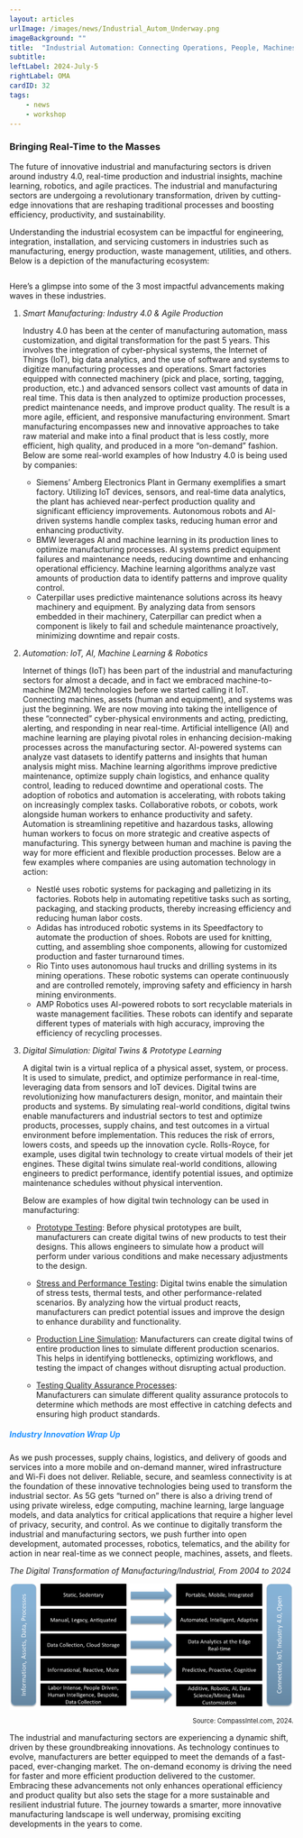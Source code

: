 ```yaml
---
layout: articles
urlImage: /images/news/Industrial_Autom_Underway.png
imageBackground: ""
title:  "Industrial Automation: Connecting Operations, People, Machines"
subtitle: 
leftLabel: 2024-July-5
rightLabel: OMA
cardID: 32
tags: 
    - news
    - workshop
---
```


<h3>Bringing Real-Time to the Masses</h3>
<p></p>
<p></p>
The future of innovative industrial and manufacturing sectors is driven around industry 4.0, real-time production and industrial insights, machine learning, robotics, and agile practices. The industrial and manufacturing sectors are undergoing a revolutionary transformation, driven by cutting-edge innovations that are reshaping traditional processes and boosting efficiency, productivity, and sustainability.<!--more-->

Understanding the industrial ecosystem can be impactful for engineering, integration, installation, and servicing customers in industries such as manufacturing, energy production, waste management, utilities, and others. Below is a depiction of the manufacturing ecosystem:

<style>
    img {
  display: block;
  margin-left: auto;
  margin-right: auto;
}
</style>
<img src="/images/industrial-manufacturing.png" alt="" style="width=50%">

Here’s a glimpse into some of the 3 most impactful advancements making waves in these industries.
<ol>
<li>
    <i>Smart Manufacturing: Industry 4.0 & Agile Production</i><p></p>
</li>
Industry 4.0 has been at the center of manufacturing automation, mass customization, and digital transformation for the past 5 years. This involves the integration of cyber-physical systems, the Internet of Things (IoT), big data analytics, and the use of software and systems to digitize manufacturing processes and operations. Smart factories equipped with connected machinery (pick and place, sorting, tagging, production, etc.) and advanced sensors collect vast amounts of data in real time. This data is then analyzed to optimize production processes, predict maintenance needs, and improve product quality. The result is a more agile, efficient, and responsive manufacturing environment. Smart manufacturing encompasses new and innovative approaches to take raw material and make into a final product that is less costly, more efficient, high quality, and produced in a more “on-demand” fashion. Below are some real-world examples of how Industry 4.0 is being used by companies:
<p></p>
<ul>  
    <li>Siemens’ Amberg Electronics Plant in Germany exemplifies a smart factory. Utilizing IoT devices, sensors, and real-time data analytics, the plant has achieved near-perfect production quality and significant efficiency improvements. Autonomous robots and AI-driven systems handle complex tasks, reducing human error and enhancing productivity.</li>
    <li>BMW leverages AI and machine learning in its production lines to optimize manufacturing processes. AI systems predict equipment failures and maintenance needs, reducing downtime and enhancing operational efficiency. Machine learning algorithms analyze vast amounts of production data to identify patterns and improve quality control.</li>
    <li>Caterpillar uses predictive maintenance solutions across its heavy machinery and equipment. By analyzing data from sensors embedded in their machinery, Caterpillar can predict when a component is likely to fail and schedule maintenance proactively, minimizing downtime and repair costs.</li>
</ul><p></p>
<li>
    <i>Automation: IoT, AI, Machine Learning & Robotics</i><p></p>
</li>
Internet of things (IoT) has been part of the industrial and manufacturing sectors for almost a decade, and in fact we embraced machine-to-machine (M2M) technologies before we started calling it IoT. Connecting machines, assets (human and equipment), and systems was just the beginning. We are now moving into taking the intelligence of these “connected” cyber-physical environments and acting, predicting, alerting, and responding in near real-time. Artificial intelligence (AI) and machine learning are playing pivotal roles in enhancing decision-making processes across the manufacturing sector. AI-powered systems can analyze vast datasets to identify patterns and insights that human analysis might miss. Machine learning algorithms improve predictive maintenance, optimize supply chain logistics, and enhance quality control, leading to reduced downtime and operational costs.  
The adoption of robotics and automation is accelerating, with robots taking on increasingly complex tasks. Collaborative robots, or cobots, work alongside human workers to enhance productivity and safety. Automation is streamlining repetitive and hazardous tasks, allowing human workers to focus on more strategic and creative aspects of manufacturing. This synergy between human and machine is paving the way for more efficient and flexible production processes.  
Below are a few examples where companies are using automation technology in action:<p></p>
<ul>
    <li>Nestlé uses robotic systems for packaging and palletizing in its factories. Robots help in automating repetitive tasks such as sorting, packaging, and stacking products, thereby increasing efficiency and reducing human labor costs.</li>
    <li>Adidas has introduced robotic systems in its Speedfactory to automate the production of shoes. Robots are used for knitting, cutting, and assembling shoe components, allowing for customized production and faster turnaround times.</li>
    <li>Rio Tinto uses autonomous haul trucks and drilling systems in its mining operations. These robotic systems can operate continuously and are controlled remotely, improving safety and efficiency in harsh mining environments.</li>
    <li>AMP Robotics uses AI-powered robots to sort recyclable materials in waste management facilities. These robots can identify and separate different types of materials with high accuracy, improving the efficiency of recycling processes.</li>
</ul>
<p></p>
<li>
    <i>Digital Simulation: Digital Twins & Prototype Learning</i><p></p>
</li>
A digital twin is a virtual replica of a physical asset, system, or process. It is used to simulate, predict, and optimize performance in real-time, leveraging data from sensors and IoT devices. Digital twins are revolutionizing how manufacturers design, monitor, and maintain their products and systems. By simulating real-world conditions, digital twins enable manufacturers and industrial sectors to test and optimize products, processes, supply chains, and test outcomes in a virtual environment before implementation. This reduces the risk of errors, lowers costs, and speeds up the innovation cycle. Rolls-Royce, for example, uses digital twin technology to create virtual models of their jet engines. These digital twins simulate real-world conditions, allowing engineers to predict performance, identify potential issues, and optimize maintenance schedules without physical intervention.
<p></p>
Below are examples of how digital twin technology can be used in manufacturing:
<p></p>
  <ul>
    <li><u>Prototype Testing</u>: Before physical prototypes are built, manufacturers can create digital twins of new products to test their designs. This allows engineers to simulate how a product will perform under various conditions and make necessary adjustments to the design.</li>
<p></p>
    <li><u>Stress and Performance Testing</u>: Digital twins enable the simulation of stress tests, thermal tests, and other performance-related scenarios. By analyzing how the virtual product reacts, manufacturers can predict potential issues and improve the design to enhance durability and functionality.</li>
<p></p>
    <li><u>Production Line Simulation</u>: Manufacturers can create digital twins of entire production lines to simulate different production scenarios. This helps in identifying bottlenecks, optimizing workflows, and testing the impact of changes without disrupting actual production.</li>
<p></p>
    <li><u>Testing Quality Assurance Processes</u>:</li> Manufacturers can simulate different quality assurance protocols to determine which methods are most effective in catching defects and ensuring high product standards.
<p></p>
  </ul>
</ol>
<p></p>
<p></p>
<h5 style="color:#1e90ff;"><b>Industry Innovation Wrap Up</b></h5>
<p></p>
<p></p>

As we push processes, supply chains, logistics, and delivery of goods and services into a more mobile and on-demand manner, wired infrastructure and Wi-Fi does not deliver. Reliable, secure, and seamless connectivity is at the foundation of these innovative technologies being used to transform the industrial sector. As 5G gets “turned on” there is also a driving trend of using private wireless, edge computing, machine learning, large language models, and data analytics for critical applications that require a higher level of privacy, security, and control. As we continue to digitally transform the industrial and manufacturing sectors, we push further into open development, automated processes, robotics, telematics, and the ability for action in near real-time as we connect people, machines, assets, and fleets.
<p></p>
<p><i>The Digital Transformation of Manufacturing/Industrial, From 2004 to 2024</i></p>

<img src="/images/news/dig-transform-of-man.png" alt="" style="width=80%">

<p style="text-align:right; font-size:80%;">Source: CompassIntel.com, 2024.</p>

<p>The industrial and manufacturing sectors are experiencing a dynamic shift, driven by these groundbreaking innovations. As technology continues to evolve, manufacturers are better equipped to meet the demands of a fast-paced, ever-changing market. The on-demand economy is driving the need for faster and more efficient production delivered to the customer. Embracing these advancements not only enhances operational efficiency and product quality but also sets the stage for a more sustainable and resilient industrial future. The journey towards a smarter, more innovative manufacturing landscape is well underway, promising exciting developments in the years to come.</p>